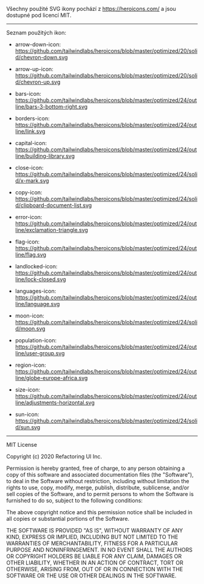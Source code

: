 Všechny použité SVG ikony pochází z https://heroicons.com/ a jsou dostupné pod licencí MIT.

-----

Seznam použitých ikon:

- arrow-down-icon:
https://github.com/tailwindlabs/heroicons/blob/master/optimized/20/solid/chevron-down.svg

- arrow-up-icon:
https://github.com/tailwindlabs/heroicons/blob/master/optimized/20/solid/chevron-up.svg

- bars-icon:
https://github.com/tailwindlabs/heroicons/blob/master/optimized/24/outline/bars-3-bottom-right.svg

- borders-icon:
https://github.com/tailwindlabs/heroicons/blob/master/optimized/24/outline/link.svg

- capital-icon:
https://github.com/tailwindlabs/heroicons/blob/master/optimized/24/outline/building-library.svg

- close-icon:
https://github.com/tailwindlabs/heroicons/blob/master/optimized/24/solid/x-mark.svg

- copy-icon:
https://github.com/tailwindlabs/heroicons/blob/master/optimized/24/solid/clipboard-document-list.svg

- error-icon:
https://github.com/tailwindlabs/heroicons/blob/master/optimized/24/outline/exclamation-triangle.svg

- flag-icon:
https://github.com/tailwindlabs/heroicons/blob/master/optimized/24/outline/flag.svg

- landlocked-icon:
https://github.com/tailwindlabs/heroicons/blob/master/optimized/24/outline/lock-closed.svg

- languages-icon:
https://github.com/tailwindlabs/heroicons/blob/master/optimized/24/outline/language.svg

- moon-icon:
https://github.com/tailwindlabs/heroicons/blob/master/optimized/24/solid/moon.svg

- population-icon:
https://github.com/tailwindlabs/heroicons/blob/master/optimized/24/outline/user-group.svg

- region-icon:
https://github.com/tailwindlabs/heroicons/blob/master/optimized/24/outline/globe-europe-africa.svg

- size-icon:
https://github.com/tailwindlabs/heroicons/blob/master/optimized/24/outline/adjustments-horizontal.svg

- sun-icon:
https://github.com/tailwindlabs/heroicons/blob/master/optimized/24/solid/sun.svg

-----

MIT License

Copyright (c) 2020 Refactoring UI Inc.

Permission is hereby granted, free of charge, to any person obtaining a copy
of this software and associated documentation files (the "Software"), to deal
in the Software without restriction, including without limitation the rights
to use, copy, modify, merge, publish, distribute, sublicense, and/or sell
copies of the Software, and to permit persons to whom the Software is
furnished to do so, subject to the following conditions:

The above copyright notice and this permission notice shall be included in all
copies or substantial portions of the Software.

THE SOFTWARE IS PROVIDED "AS IS", WITHOUT WARRANTY OF ANY KIND, EXPRESS OR
IMPLIED, INCLUDING BUT NOT LIMITED TO THE WARRANTIES OF MERCHANTABILITY,
FITNESS FOR A PARTICULAR PURPOSE AND NONINFRINGEMENT. IN NO EVENT SHALL THE
AUTHORS OR COPYRIGHT HOLDERS BE LIABLE FOR ANY CLAIM, DAMAGES OR OTHER
LIABILITY, WHETHER IN AN ACTION OF CONTRACT, TORT OR OTHERWISE, ARISING FROM,
OUT OF OR IN CONNECTION WITH THE SOFTWARE OR THE USE OR OTHER DEALINGS IN THE
SOFTWARE.
